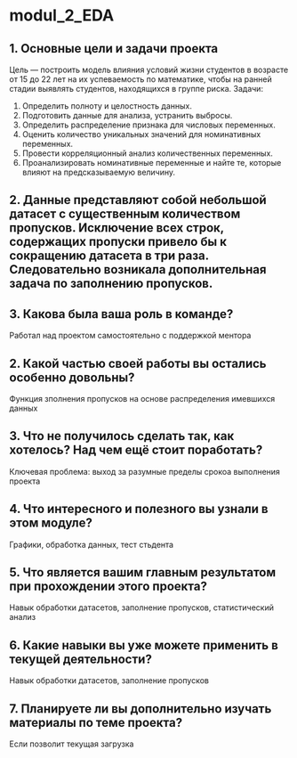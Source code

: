 # modul_2_EDA

## 1. Основные цели и задачи проекта
Цель — построить модель влияния условий жизни студентов в возрасте от 15 до 22 лет на их успеваемость по математике, чтобы на ранней стадии выявлять студентов, находящихся в группе риска.
Задачи:
1. Определить полноту и целостность данных.
2. Подготовить данные для анализа, устранить выбросы.
3. Определить распределение признака для числовых переменных.
4. Оценить количество уникальных значений для номинативных переменных.
5. Провести корреляционный анализ количественных переменных.
6. Проанализировать номинативные переменные и найте те, которые влияют на предсказываемую величину.

## 2. Данные представляют собой небольшой датасет с существенным количеством пропусков. Исключение всех строк, содержащих пропуски привело бы к сокращению датасета в три раза. Следовательно возникала дополнительная задача по заполнению пропусков.

## 3. Какова была ваша роль в команде?
Работал над проектом самостоятельно с поддержкой ментора

## 2. Какой частью своей работы вы остались особенно довольны?
Функция зполнения пропусков на основе распределения имевшихся данных

## 3. Что не получилось сделать так, как хотелось? Над чем ещё стоит поработать?
Ключевая проблема: выход за разумные пределы срокоа выполнения проекта

## 4. Что интересного и полезного вы узнали в этом модуле?
Графики, обработка данных, тест стьдента

## 5. Что является вашим главным результатом при прохождении этого проекта?
Навык обработки датасетов, заполнение пропусков, статистический анализ 

## 6. Какие навыки вы уже можете применить в текущей деятельности?
Навык обработки датасетов, заполнение пропусков

## 7. Планируете ли вы дополнительно изучать материалы по теме проекта?
Если позволит текущая загрузка

